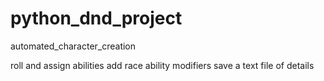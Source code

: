 # python_dnd_project
automated_character_creation

roll and assign abilities
add race ability modifiers
save a text file of details
